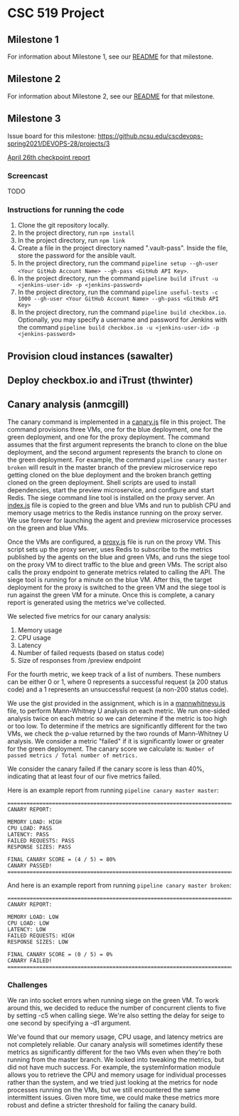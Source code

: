 # CSC 519 Project

## Milestone 1
For information about Milestone 1, see our [README](https://github.ncsu.edu/cscdevops-spring2021/DEVOPS-28/blob/M1/README.md) for that milestone.

## Milestone 2
For information about Milestone 2, see our [README](https://github.ncsu.edu/cscdevops-spring2021/DEVOPS-28/blob/M2/README.md) for that milestone.

## Milestone 3
Issue board for this milestone: https://github.ncsu.edu/cscdevops-spring2021/DEVOPS-28/projects/3

[April 26th checkpoint report](CHECKPOINT.md)

### Screencast

TODO

### Instructions for running the code

1. Clone the git repository locally.
2. In the project directory, run `npm install`
3. In the project directory, run `npm link`
4. Create a file in the project directory named ".vault-pass".  Inside the file, store the password for the ansible vault.
5. In the project directory, run the command `pipeline setup --gh-user <Your GitHub Account Name> --gh-pass <GitHub API Key>`.
6. In the project directory, run the command `pipeline build iTrust -u <jenkins-user-id> -p <jenkins-password>`
7. In the project directory, run the command `pipeline useful-tests -c 1000 --gh-user <Your GitHub Account Name> --gh-pass <GitHub API Key>`
8. In the project directory, run the command `pipeline build checkbox.io`.  Optionally, you may specify a username and password for Jenkins with the command `pipeline build checkbox.io -u <jenkins-user-id> -p <jenkins-password>`

## Provision cloud instances (sawalter)

## Deploy checkbox.io and iTrust (thwinter)

## Canary analysis (anmcgill)

The canary command is implemented in a [canary.js](commands/canary.js) file in this project. The command provisions three VMs, one for the blue deployment, one for the green deployment, and one for the proxy deployment. The command assumes that the first argument represents the branch to clone on the blue deployment, and the second argument represents the branch to clone on the green deployment. For example, the command `pipeline canary master broken` will result in the master branch of the preview microservice repo getting cloned on the blue deployment and the broken branch getting cloned on the green deployment. Shell scripts are used to install dependencies, start the preview microservice, and configure and start Redis. The siege command line tool is installed on the proxy server. An [index.js](agent/index.js) file is copied to the green and blue VMs and run to publish CPU and memory usage metrics to the Redis instance running on the proxy server. We use forever for launching the agent and preview microservice processes on the green and blue VMs.

Once the VMs are configured, a [proxy.js](lib/proxy.js) file is run on the proxy VM. This script sets up the proxy server, uses Redis to subscribe to the metrics published by the agents on the blue and green VMs, and runs the siege tool on the proxy VM to direct traffic to the blue and green VMs. The script also calls the proxy endpoint to generate metrics related to calling the API. The siege tool is running for a minute on the blue VM. After this, the target deployment for the proxy is switched to the green VM and the siege tool is run against the green VM for a minute. Once this is complete, a canary report is generated using the metrics we've collected.

We selected five metrics for our canary analysis:

1. Memory usage
2. CPU usage
3. Latency
4. Number of failed requests (based on status code)
5. Size of responses from /preview endpoint

For the fourth metric, we keep track of a list of numbers. These numbers can be either 0 or 1, where 0 represents a successful request (a 200 status code) and a 1 represents an unsuccessful request (a non-200 status code).

We use the gist provided in the assignment, which is in a [mannwhitneyu.js](lib/mannwhitneyu.js) file, to perform Mann-Whitney U analysis on each metric. We run one-sided analysis twice on each metric so we can determine if the metric is too high or too low. To determine if the metrics are significantly different for the two VMs, we check the p-value returned by the two rounds of Mann-Whitney U analysis. We consider a metric "failed" if it is significantly lower or greater for the green deployment. The canary score we calculate is: `Number of passed metrics / Total number of metrics.`

We consider the canary failed if the canary score is less than 40%, indicating that at least four of our five metrics failed.

Here is an example report from running `pipeline canary master master`:
```
==============================================================================================
CANARY REPORT:

MEMORY LOAD: HIGH
CPU LOAD: PASS
LATENCY: PASS
FAILED REQUESTS: PASS
RESPONSE SIZES: PASS

FINAL CANARY SCORE = (4 / 5) = 80%
CANARY PASSED!
==============================================================================================
```

And here is an example report from running `pipeline canary master broken`:
```
==============================================================================================
CANARY REPORT:

MEMORY LOAD: LOW
CPU LOAD: LOW
LATENCY: LOW
FAILED REQUESTS: HIGH
RESPONSE SIZES: LOW

FINAL CANARY SCORE = (0 / 5) = 0%
CANARY FAILED!
==============================================================================================
```

### Challenges

We ran into socket errors when running siege on the green VM. To work around this, we decided to reduce the number of concurrent clients to five by setting -c5 when calling siege. We're also setting the delay for seige to one second by specifying a -d1 argument.

We've found that our memory usage, CPU usage, and latency metrics are not completely reliable. Our canary analysis will sometimes identify these metrics as significantly different for the two VMs even when they're both running from the master branch. We looked into tweaking the metrics, but did not have much success. For example, the systemInformation module allows you to retrieve the CPU and memory usage for individual processes rather than the system, and we tried just looking at the metrics for node processes running on the VMs, but we still encountered the same intermittent issues. Given more time, we could make these metrics more robust and define a stricter threshold for failing the canary build.
